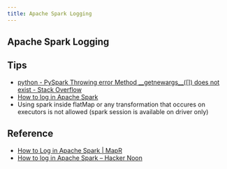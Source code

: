 ```yaml
---
title: Apache Spark Logging
---
```


## Apache Spark Logging



## Tips
- [python \- PySpark Throwing error Method \_\_getnewargs\_\_\(\[\]\) does not exist \- Stack Overflow](https://stackoverflow.com/questions/40470487/pyspark-throwing-error-method-getnewargs-does-not-exist)
- [How to log in Apache Spark](https://hackernoon.com/how-to-log-in-apache-spark-f4204fad78a)
- Using spark inside flatMap or any transformation that occures on executors is not allowed (spark session is available on driver only)



## Reference
* [How to Log in Apache Spark | MapR](https://mapr.com/blog/how-log-apache-spark/)
* [How to log in Apache Spark – Hacker Noon](https://hackernoon.com/how-to-log-in-apache-spark-f4204fad78a)
